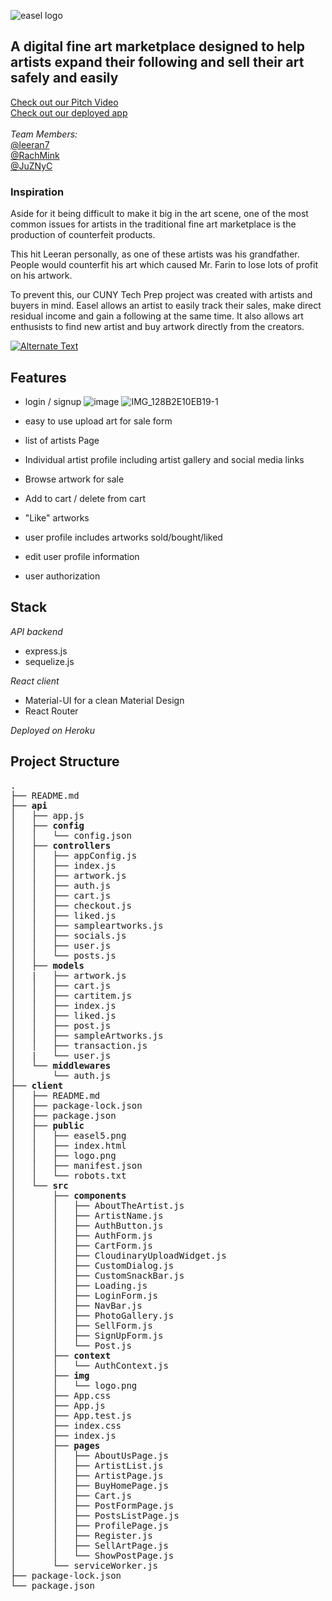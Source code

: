 ![easel logo](client/src/img/logo.png)
<br>
## A digital fine art marketplace designed to help artists expand their following and sell their art safely and easily
[Check out our Pitch Video](https://drive.google.com/file/d/1l93j8azAIsNLu3HwGAwmUuUfp3DMiSnm/view?usp=sharing)<br>
[Check out our deployed app](https://easelapp.herokuapp.com)
<br>
<br>
*Team Members:*<br>
 [@leeran7](https://github.com/leeran7)<br>
 [@RachMink](https://github.com/RachMink)<br>
 [@JuZNyC](https://github.com/JuZNyC)

### Inspiration
Aside for it being difficult to make it big in the art scene, one of the most common issues for artists in the traditional fine art marketplace is the production of counterfeit products. 

This hit Leeran personally, as one of these artists was his grandfather. People would counterfit his art which caused Mr. Farin to lose lots of profit on his artwork. 

To prevent this, our CUNY Tech Prep project was created with artists and buyers in mind. Easel allows an artist to easily track their sales, make direct residual income and gain a following at the same time. It also allows art enthusists to find new artist and buy artwork directly from the creators.  

[![Alternate Text]({image-url})]({video-url} "Link Title")
## Features
- login / signup 
 ![image](client/src/img/148703824-b7d1719a-40e1-4b9b-80c4-c523363ccdb1.jpeg)
 ![IMG_128B2E10EB19-1](https://user-images.githubusercontent.com/82296790/148703824-b7d1719a-40e1-4b9b-80c4-c523363ccdb1.jpeg)

- easy to use upload art for sale form
- list of artists Page 
- Individual artist profile including artist gallery and social media links
- Browse artwork for sale
- Add to cart / delete from cart
- "Like" artworks



- user profile includes artworks sold/bought/liked
- edit user profile information
- user authorization

## Stack

*API backend*

- express.js
- sequelize.js

*React client*

- Material-UI for a clean Material Design
- React Router

*Deployed on Heroku*

## Project Structure

<pre>
.
├── README.md
├── <strong>api</strong>
│   ├── app.js
│   ├── <strong>config</strong>
│   │   └── config.json
│   ├── <strong>controllers</strong>
│   │   ├── appConfig.js
│   │   ├── index.js
│   │   ├── artwork.js
│   │   ├── auth.js
│   │   ├── cart.js
│   │   ├── checkout.js
│   │   ├── liked.js
│   │   ├── sampleartworks.js
│   │   ├── socials.js
│   │   ├── user.js
│   │   └── posts.js
│   ├── <strong>models</strong>
│   |   ├── artwork.js
│   │   ├── cart.js
│   │   ├── cartitem.js
│   │   ├── index.js
│   │   ├── liked.js
│   │   ├── post.js
│   │   ├── sampleArtworks.js
│   │   ├── transaction.js
│   |   └── user.js
│   └── <strong>middlewares</strong>
│       └── auth.js
├── <strong>client</strong>
│   ├── README.md
│   ├── package-lock.json
│   ├── package.json
│   ├── <strong>public</strong>
│   │   ├── easel5.png
│   │   ├── index.html
│   │   ├── logo.png
│   │   ├── manifest.json
│   │   └── robots.txt
│   └── <strong>src</strong>
│       ├── <strong>components</strong>
│       │   ├── AboutTheArtist.js
│       │   ├── ArtistName.js
│       │   ├── AuthButton.js
│       │   ├── AuthForm.js
│       │   ├── CartForm.js
│       │   ├── CloudinaryUploadWidget.js
│       │   ├── CustomDialog.js
│       │   ├── CustomSnackBar.js
│       │   ├── Loading.js
│       │   ├── LoginForm.js
│       │   ├── NavBar.js
│       │   ├── PhotoGallery.js
│       │   ├── SellForm.js
│       │   ├── SignUpForm.js
│       │   └── Post.js
│       ├── <strong>context</strong>
│       │   └── AuthContext.js
│       ├── <strong>img</strong>
│       │   └── logo.png
│       ├── App.css
│       ├── App.js
│       ├── App.test.js
│       ├── index.css
│       ├── index.js
│       ├── <strong>pages</strong>
│       │   ├── AboutUsPage.js
│       │   ├── ArtistList.js
│       │   ├── ArtistPage.js
│       │   ├── BuyHomePage.js
│       │   ├── Cart.js
│       │   ├── PostFormPage.js
│       │   ├── PostsListPage.js
│       │   ├── ProfilePage.js
│       │   ├── Register.js
│       │   ├── SellArtPage.js
│       │   └── ShowPostPage.js
│       └── serviceWorker.js
├── package-lock.json
└── package.json
</pre>
